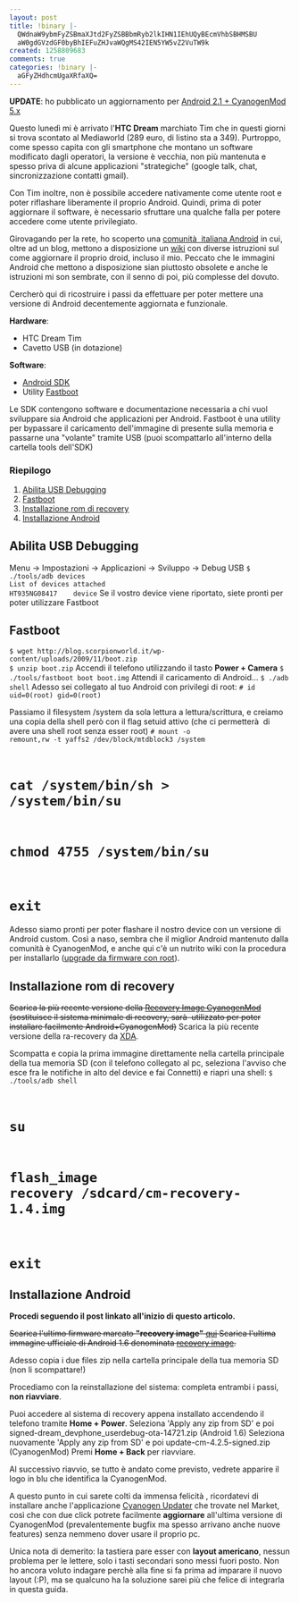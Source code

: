 ```yaml
---
layout: post
title: !binary |-
  QWdnaW9ybmFyZSBmaXJtd2FyZSBBbmRyb2lkIHN1IEhUQyBEcmVhbSBHMSBU
  aW0gdGVzdGF0byBhIEFuZHJvaWQgMS42IEN5YW5vZ2VuTW9k
created: 1258809683
comments: true
categories: !binary |-
  aGFyZHdhcmUgaXRfaXQ=
---
```

<strong>UPDATE</strong>: ho pubblicato un aggiornamento per <a href="/node/419">Android 2.1 + CyanogenMod 5.x</a>

Questo lunedì mi è arrivato l'<strong>HTC Dream</strong> marchiato Tim che in questi giorni si trova scontato al Mediaworld (289 euro, di listino sta a 349).
Purtroppo, come spesso capita con gli smartphone che montano un software modificato dagli operatori, la versione è vecchia, non più mantenuta e spesso priva di alcune applicazioni "strategiche" (google talk, chat, sincronizzazione contatti gmail).

Con Tim inoltre, non è possibile accedere nativamente come utente root e poter riflashare liberamente il proprio Android.
Quindi, prima di poter aggiornare il software, è necessario sfruttare una qualche falla per potere accedere come utente privilegiato.

Girovagando per la rete, ho scoperto una <a href="http://www.androidiani.com">comunità  italiana Android</a> in cui, oltre ad un blog, mettono a disposizione un <a href="http://www.androidiani.com/wiki/">wiki</a> con diverse istruzioni sul come aggiornare il proprio droid, incluso il mio.
Peccato che le immagini Android che mettono a disposizione sian piuttosto obsolete e anche le istruzioni mi son sembrate, con il senno di poi, più complesse del dovuto.

Cercherò qui di ricostruire i passi da effettuare per poter mettere una versione di Android decentemente aggiornata e funzionale.
<!--break-->
<strong>Hardware</strong>:
<ul>
	<li>HTC Dream Tim</li>
	<li>Cavetto USB (in dotazione)</li>
</ul>
<strong>Software</strong>:
<ul>
	<li><a href="http://developer.android.com/sdk/index.html">Android SDK</a></li>
	<li>Utility <a href="http://developer.htc.com/adp.html#s2">Fastboot</a></li>
</ul>


Le SDK contengono software e documentazione necessaria a chi vuol sviluppare sia Android che applicazioni per Android. Fastboot è una utility per bypassare il caricamento dell'immagine di presente sulla memoria e passarne una "volante" tramite USB (puoi scompattarlo all'interno della cartella tools dell'SDK)

<h3>Riepilogo</h3>
<ol>
	<li><a href="#step1">Abilita USB Debugging</a></li>
	<li><a href="#step2">Fastboot</a></li>
	<li><a href="#step3">Installazione rom di recovery</a></li>
	<li><a href="#step4">Installazione Android</a></li>
</ol>


<h2><a name="step1">Abilita USB Debugging</a></h2>
Menu -> Impostazioni -> Applicazioni -> Sviluppo -> Debug USB
<code>$ ./tools/adb devices
List of devices attached 
HT935NG08417    device</code>
Se il vostro device viene riportato, siete pronti per poter utilizzare Fastboot


<h2><a name="step2">Fastboot</a></h2>
<code>$ wget http://blog.scorpionworld.it/wp-content/uploads/2009/11/boot.zip
$ unzip boot.zip</code>
Accendi il telefono utilizzando il tasto <strong>Power + Camera</strong>
<code>$ ./tools/fastboot boot boot.img</code>
Attendi il caricamento di Android...
<code>$ ./adb shell</code>
Adesso sei collegato al tuo Android con privilegi di root:
<code># id
uid=0(root) gid=0(root)</code>

Passiamo il filesystem /system da sola lettura a lettura/scrittura, e creiamo una copia della shell però con il flag setuid attivo (che ci permetterà  di avere una shell root senza esser root)
<code># mount -o remount,rw -t yaffs2 /dev/block/mtdblock3 /system
# cat /system/bin/sh > /system/bin/su
# chmod 4755 /system/bin/su
# exit </code>

Adesso siamo pronti per poter flashare il nostro device con un versione di Android custom.
Così a naso, sembra che il miglior Android mantenuto dalla comunità è CyanogenMod, e anche qui c'è un nutrito wiki con la procedura per installarlo (<a href="http://wiki.cyanogenmod.com/index.php/Upgrading_From_Older_CyanogenMod_or_other_rooted_ROMs">upgrade da firmware con root</a>).


<h2><a name="step3">Installazione rom di recovery</a></h2>
<del datetime="2010-09-04T10:06:00+00:00">Scarica la più recente versione della <a href="http://www.cyanogenmod.com/downloads/recovery-image">Recovery Image CyanogenMod</a> (sostituisce il sistema minimale di recovery, sarà  utilizzato per poter installare facilmente Android+CyanogenMod)</del>
Scarica la più recente versione della ra-recovery da <a href="http://forum.xda-developers.com/showpost.php?p=4647751&postcount=1">XDA</a>. 

Scompatta e copia la prima immagine direttamente nella cartella principale della tua memoria SD (con il telefono collegato al pc, seleziona l'avviso che esce fra le notifiche in alto del device e fai Connetti) e riapri una shell:
<code>$ ./tools/adb shell
# su
# flash_image recovery /sdcard/cm-recovery-1.4.img
# exit</code>


<h2><a name="step4">Installazione Android</a></h2>

<strong>Procedi seguendo il post linkato all'inizio di questo articolo.</strong>

<del datetime="2010-01-10T10:51:27+00:00">Scarica l'ultimo firmware marcato <strong>"recovery image"</strong> <a href="http://developer.htc.com/adp.html#s3">qui</a>
Scarica l'ultima immagine ufficiale di Android 1.6 denominata <a href='http://blog.scorpionworld.it/wp-content/uploads/2009/11/signed-dream_devphone_userdebug-ota-14721.zip'>recovery image</a>.


Adesso copia i due files zip nella cartella principale della tua memoria SD (non li scompattare!)

Procediamo con la reinstallazione del sistema: completa entrambi i passi, <strong>non riavviare</strong>.

Puoi accedere al sistema di recovery appena installato accendendo il telefono tramite <strong>Home + Power</strong>.
Seleziona 'Apply any zip from SD' e poi signed-dream_devphone_userdebug-ota-14721.zip (Android 1.6)
Seleziona nuovamente 'Apply any zip from SD' e poi update-cm-4.2.5-signed.zip (CyanogenMod)
Premi <strong>Home + Back</strong> per riavviare.


Al successivo riavvio, se tutto è andato come previsto, vedrete apparire il logo in blu che identifica la CyanogenMod.</del>

A questo punto in cui sarete colti da immensa felicità , ricordatevi di installare anche l'applicazione <a href="http://code.google.com/p/cyanogen-updater/">Cyanogen Updater</a> che trovate nel Market, così che con due click potrete facilmente <strong>aggiornare</strong> all'ultima versione di CyanogenMod (prevalentemente bugfix ma spesso arrivano anche nuove features) senza nemmeno dover usare il proprio pc.

Unica nota di demerito: la tastiera pare esser con <strong>layout americano</strong>, nessun problema per le lettere, solo i tasti secondari sono messi fuori posto. Non ho ancora voluto indagare perchè alla fine si fa prima ad imparare il nuovo layout (:P), ma se qualcuno ha la soluzione sarei più che felice di integrarla in questa guida.
